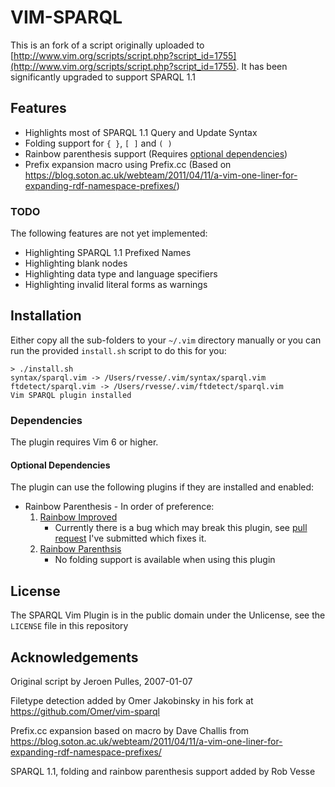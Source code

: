 # VIM-SPARQL

This is an fork of a script originally uploaded to [http://www.vim.org/scripts/script.php?script_id=1755](http://www.vim.org/scripts/script.php?script_id=1755).  It has been significantly upgraded to support SPARQL 1.1

## Features

- Highlights most of SPARQL 1.1 Query and Update Syntax
- Folding support for `{ }`, `[ ]` and `( )`
- Rainbow parenthesis support (Requires [optional dependencies](#optional-dependencies))
- Prefix expansion macro using Prefix.cc (Based on https://blog.soton.ac.uk/webteam/2011/04/11/a-vim-one-liner-for-expanding-rdf-namespace-prefixes/)

### TODO

The following features are not yet implemented:

- Highlighting SPARQL 1.1 Prefixed Names
- Highlighting blank nodes
- Highlighting data type and language specifiers
- Highlighting invalid literal forms as warnings

## Installation

Either copy all the sub-folders to your `~/.vim` directory manually or you can run the provided `install.sh` script to do this for you:

    > ./install.sh
    syntax/sparql.vim -> /Users/rvesse/.vim/syntax/sparql.vim
    ftdetect/sparql.vim -> /Users/rvesse/.vim/ftdetect/sparql.vim
    Vim SPARQL plugin installed

### Dependencies

The plugin requires Vim 6 or higher.

#### Optional Dependencies

The plugin can use the following plugins if they are installed and enabled:

- Rainbow Parenthesis - In order of preference:
    1. [Rainbow Improved](https://github.com/oblitum/rainbow)
        - Currently there is a bug which may break this plugin, see [pull request](https://github.com/oblitum/rainbow/pull/13) I've submitted which fixes it.
    1. [Rainbow Parenthsis](http://www.vim.org/scripts/script.php?script_id=1561)
        - No folding support is available when using this plugin

## License

The SPARQL Vim Plugin is in the public domain under the Unlicense, see the `LICENSE` file in this repository

## Acknowledgements

Original script by Jeroen Pulles, 2007-01-07

Filetype detection added by Omer Jakobinsky in his fork at https://github.com/Omer/vim-sparql

Prefix.cc expansion based on macro by Dave Challis from https://blog.soton.ac.uk/webteam/2011/04/11/a-vim-one-liner-for-expanding-rdf-namespace-prefixes/

SPARQL 1.1, folding and rainbow parenthesis support added by Rob Vesse
